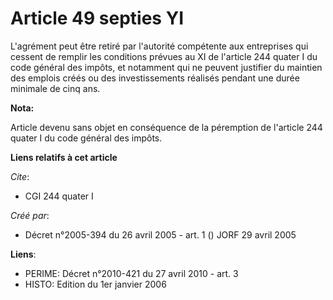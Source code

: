 # Article 49 septies YI

L'agrément peut être retiré par l'autorité compétente aux entreprises qui cessent de remplir les conditions prévues au XI de
l'article 244 quater I du code général des impôts, et notamment qui ne peuvent justifier du maintien des emplois créés ou des
investissements réalisés pendant une durée minimale de cinq ans.

**Nota:**

Article devenu sans objet en conséquence de la péremption de l'article 244 quater I du code général des impôts.

**Liens relatifs à cet article**

_Cite_:

  - CGI 244 quater I

_Créé par_:

  - Décret n°2005-394 du 26 avril 2005 - art. 1 () JORF 29 avril 2005

**Liens**:

  - PERIME: Décret n°2010-421  du 27 avril 2010 - art. 3
  - HISTO: Edition du 1er janvier 2006
